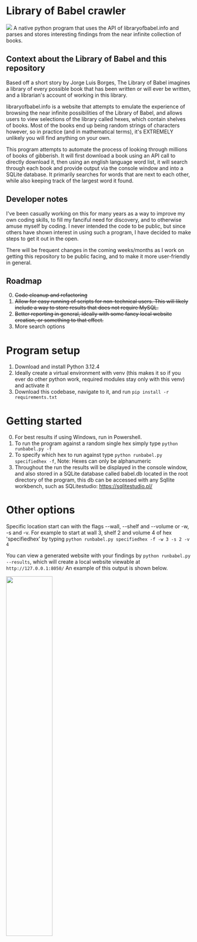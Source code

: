 # Library of Babel crawler

![](https://i.imgur.com/a0YUty2.png)
A native python program that uses the API of libraryofbabel.info and parses and stores interesting findings from the 
near infinite collection of books.

## Context about the Library of Babel and this repository
Based off a short story by Jorge Luis Borges, The Library of Babel imagines a library of every possible book that has
been written or will ever be written, and a librarian's account of working in this library.

libraryofbabel.info is a website that attempts to emulate the experience of browsing the near infinite possibilities of
the Library of Babel, and allows users to view selections of the library called hexes, which contain shelves of books.
Most of the books end up being random strings of characters however, so in practice (and in mathematical terms), it's
EXTREMELY unlikely you will find anything on your own.

This program attempts to automate the process of looking through millions of books of gibberish. It will first download
a book using an API call to directly download it, then using an english language word list, it will search
through each book and provide output via the console window and into a SQLite database. It primarily searches 
for words that are next to each other, while also keeping track of the largest word it found.

## Developer notes
I've been casually working on this for many years as a way to improve my own coding skills, to fill my fanciful need for
discovery, and to otherwise amuse myself by coding. I never intended the code to be public, but since others have shown
interest in using such a program, I have decided to make steps to get it out in the open. 

There will be frequent changes in the coming weeks/months as I work on getting this repository to be public facing, and 
to make it more user-friendly in general.

## Roadmap

0. ~~Code cleanup and refactoring~~
1. ~~Allow for easy running of scripts for non-technical users. This will likely include a way to store results that does 
not require MySQL.~~
2. ~~Better reporting in general, ideally with some fancy local website creation, or something to that effect.~~
3. More search options


# Program setup
1. Download and install Python 3.12.4
2. Ideally create a virtual environment with venv (this makes it so if you ever do other python work, required modules
stay only with this venv) and activate it
3. Download this codebase, navigate to it, and run `pip install -r requirements.txt`

# Getting started
0. For best results if using Windows, run in Powershell.
1. To run the program against a random single hex simply type `python runbabel.py -f`
2. To specify which hex to run against type `python runbabel.py specifiedhex -f`, Note: Hexes can only be alphanumeric
3. Throughout the run the results will be displayed in the console window, and also stored in a SQLite database called
babel.db located in the root directory of the program, this db can be accessed with any Sqllite workbench, such as
SQLitestudio: https://sqlitestudio.pl/

# Other options
Specific location start can with the flags --wall, --shelf and --volume or -w, -s and -v. For example to start at 
wall 3, shelf 2 and volume 4 of hex 'specifiedhex' by typing `python runbabel.py specifiedhex -f -w 3 -s 2 -v 4`

You can view a generated website with your findings by `python runbabel.py --results`, which will create a local
website viewable at `http://127.0.0.1:8050/`  An example of this output is shown below.

<img src="https://i.imgur.com/qqjtBbs.png" width="50%" height="50%">



